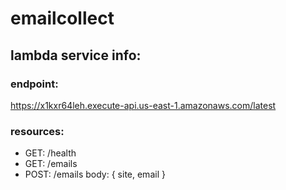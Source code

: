 # emailcollect

## lambda service info:

### endpoint:

https://x1kxr64leh.execute-api.us-east-1.amazonaws.com/latest

### resources:

 * GET: /health
 * GET: /emails
 * POST: /emails body: { site, email }
